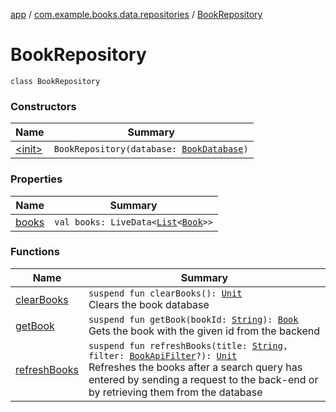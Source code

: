 [app](../../index.md) / [com.example.books.data.repositories](../index.md) / [BookRepository](./index.md)

# BookRepository

`class BookRepository`

### Constructors

| Name | Summary |
|---|---|
| [&lt;init&gt;](-init-.md) | `BookRepository(database: `[`BookDatabase`](../../com.example.books.data/-book-database/index.md)`)` |

### Properties

| Name | Summary |
|---|---|
| [books](books.md) | `val books: LiveData<`[`List`](https://kotlinlang.org/api/latest/jvm/stdlib/kotlin.collections/-list/index.html)`<`[`Book`](../../com.example.books.domain.models/-book/index.md)`>>` |

### Functions

| Name | Summary |
|---|---|
| [clearBooks](clear-books.md) | `suspend fun clearBooks(): `[`Unit`](https://kotlinlang.org/api/latest/jvm/stdlib/kotlin/-unit/index.html)<br>Clears the book database |
| [getBook](get-book.md) | `suspend fun getBook(bookId: `[`String`](https://kotlinlang.org/api/latest/jvm/stdlib/kotlin/-string/index.html)`): `[`Book`](../../com.example.books.domain.models/-book/index.md)<br>Gets the book with the given id from the backend |
| [refreshBooks](refresh-books.md) | `suspend fun refreshBooks(title: `[`String`](https://kotlinlang.org/api/latest/jvm/stdlib/kotlin/-string/index.html)`, filter: `[`BookApiFilter`](../../com.example.books.network/-book-api-filter/index.md)`?): `[`Unit`](https://kotlinlang.org/api/latest/jvm/stdlib/kotlin/-unit/index.html)<br>Refreshes the books after a search query has entered by sending a request to the back-end or by retrieving them from the database |
